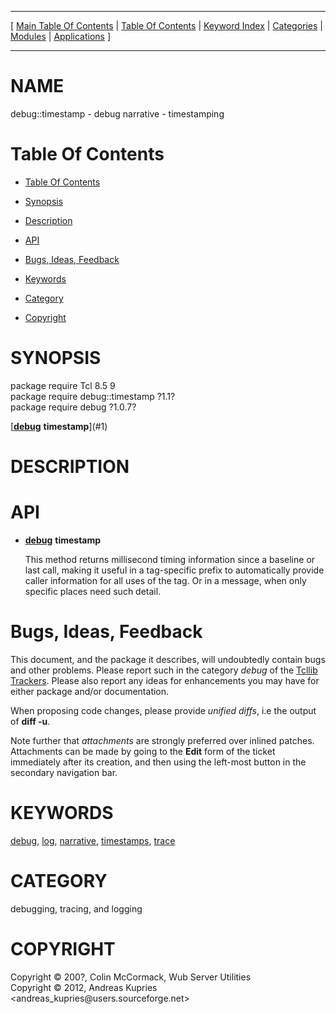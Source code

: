 
[//000000001]: # (debug::timestamp \- debug narrative)
[//000000002]: # (Generated from file 'debug\_timestamp\.man' by tcllib/doctools with format 'markdown')
[//000000003]: # (Copyright &copy; 200?, Colin McCormack, Wub Server Utilities)
[//000000004]: # (Copyright &copy; 2012, Andreas Kupries <andreas\_kupries@users\.sourceforge\.net>)
[//000000005]: # (debug::timestamp\(n\) 1\.1 tcllib "debug narrative")

<hr> [ <a href="../../../../toc.md">Main Table Of Contents</a> &#124; <a
href="../../../toc.md">Table Of Contents</a> &#124; <a
href="../../../../index.md">Keyword Index</a> &#124; <a
href="../../../../toc0.md">Categories</a> &#124; <a
href="../../../../toc1.md">Modules</a> &#124; <a
href="../../../../toc2.md">Applications</a> ] <hr>

# NAME

debug::timestamp \- debug narrative \- timestamping

# <a name='toc'></a>Table Of Contents

  - [Table Of Contents](#toc)

  - [Synopsis](#synopsis)

  - [Description](#section1)

  - [API](#section2)

  - [Bugs, Ideas, Feedback](#section3)

  - [Keywords](#keywords)

  - [Category](#category)

  - [Copyright](#copyright)

# <a name='synopsis'></a>SYNOPSIS

package require Tcl 8\.5 9  
package require debug::timestamp ?1\.1?  
package require debug ?1\.0\.7?  

[__[debug](debug\.md)__ __timestamp__](#1)  

# <a name='description'></a>DESCRIPTION

# <a name='section2'></a>API

  - <a name='1'></a>__[debug](debug\.md)__ __timestamp__

    This method returns millisecond timing information since a baseline or last
    call, making it useful in a tag\-specific prefix to automatically provide
    caller information for all uses of the tag\. Or in a message, when only
    specific places need such detail\.

# <a name='section3'></a>Bugs, Ideas, Feedback

This document, and the package it describes, will undoubtedly contain bugs and
other problems\. Please report such in the category *debug* of the [Tcllib
Trackers](http://core\.tcl\.tk/tcllib/reportlist)\. Please also report any ideas
for enhancements you may have for either package and/or documentation\.

When proposing code changes, please provide *unified diffs*, i\.e the output of
__diff \-u__\.

Note further that *attachments* are strongly preferred over inlined patches\.
Attachments can be made by going to the __Edit__ form of the ticket
immediately after its creation, and then using the left\-most button in the
secondary navigation bar\.

# <a name='keywords'></a>KEYWORDS

[debug](\.\./\.\./\.\./\.\./index\.md\#debug), [log](\.\./\.\./\.\./\.\./index\.md\#log),
[narrative](\.\./\.\./\.\./\.\./index\.md\#narrative),
[timestamps](\.\./\.\./\.\./\.\./index\.md\#timestamps),
[trace](\.\./\.\./\.\./\.\./index\.md\#trace)

# <a name='category'></a>CATEGORY

debugging, tracing, and logging

# <a name='copyright'></a>COPYRIGHT

Copyright &copy; 200?, Colin McCormack, Wub Server Utilities  
Copyright &copy; 2012, Andreas Kupries <andreas\_kupries@users\.sourceforge\.net>
